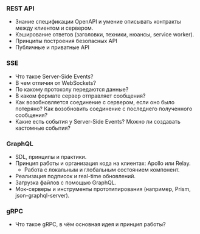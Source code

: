 ### REST API

- Знание спецификации OpenAPI и умение описывать контракты между клиентом и сервером.
- Кэширование ответов (заголовки, техники, нюансы, service worker).
- Принципы построения безопасных API
- Публичные и приватные API

### SSE

* Что такое Server-Side Events?
* В чем отличия от WebSockets?
* По какому протоколу передаются данные?
* В каком формате сервер отправляет сообщения?
* Как возобновляется соединение с сервером, если оно было потеряно? Как возобновить соединение с последнего полученного сообщения?
* Какие есть события у Server-Side Events? Можно ли создавать кастомные события?

### GraphQL

- SDL, принципы и практики.
- Принцип работы и организация кода на клиентах: Apollo или Relay.
	- Работа с локальным и глобальным состоянием компонент.
- Реализация подписок и real-time обновлений.
- Загрузка файлов с помощью GraphQL.
- Мок-серверы и инструменты прототипирования (например, Prism, json-graphql-server).

### gRPC

- Что такое gRPC, в чём основная идея и принцип работы?